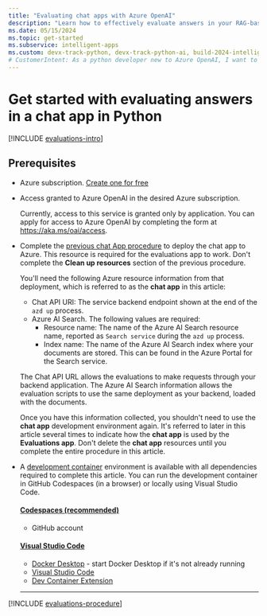 ```yaml
---
title: "Evaluating chat apps with Azure OpenAI"
description: "Learn how to effectively evaluate answers in your RAG-based chat app using Azure OpenAI. Generate sample prompts, run evaluations, and analyze results."
ms.date: 05/15/2024
ms.topic: get-started
ms.subservice: intelligent-apps
ms.custom: devx-track-python, devx-track-python-ai, build-2024-intelligent-apps
# CustomerIntent: As a python developer new to Azure OpenAI, I want to evaluate the answers of my chat app and determine the best prompt.
---
```

# Get started with evaluating answers in a chat app in Python

[!INCLUDE [evaluations-intro](../ai/includes/evaluations-introduction.md)]

## Prerequisites

* Azure subscription.  [Create one for free](https://azure.microsoft.com/free/ai-services?azure-portal=true) 
* Access granted to Azure OpenAI in the desired Azure subscription.

    Currently, access to this service is granted only by application. You can apply for access to Azure OpenAI by completing the form at https://aka.ms/oai/access.

* Complete the [previous chat App procedure](get-started-app-chat-template.md) to deploy the chat app to Azure. This resource is required for the evaluations app to work. Don't complete the **Clean up resources** section of the previous procedure.      

    You'll need the following Azure resource information from that deployment, which is referred to as the **chat app** in this article:

    * Chat API URI: The service backend endpoint shown at the end of the `azd up` process. 
    * Azure AI Search. The following values are required:
         * Resource name: The name of the Azure AI Search resource name, reported as `Search service` during the `azd up` process.
        * Index name: The name of the Azure AI Search index where your documents are stored. This can be found in the Azure Portal for the Search service.

    The Chat API URL allows the evaluations to make requests through your backend application. The Azure AI Search information allows the evaluation scripts to use the same deployment as your backend, loaded with the documents. 

    Once you have this information collected, you shouldn't need to use the **chat app** development environment again. It's referred to later in this article several times to indicate how the **chat app** is used by the **Evaluations app**. Don't delete the **chat app** resources until you complete the entire procedure in this article.

* A [development container](https://containers.dev/) environment is available with all dependencies required to complete this article. You can run the development container in GitHub Codespaces (in a browser) or locally using Visual Studio Code.

    #### [Codespaces (recommended)](#tab/github-codespaces)
    
    * GitHub account
    
    #### [Visual Studio Code](#tab/visual-studio-code)
    * [Docker Desktop](https://www.docker.com/products/docker-desktop/) - start Docker Desktop if it's not already running
    * [Visual Studio Code](https://code.visualstudio.com/)
    * [Dev Container Extension](https://marketplace.visualstudio.com/items?itemName=ms-vscode-remote.remote-containers)
    
    ---

[!INCLUDE [evaluations-procedure](../ai/includes/evaluations-procedure.md)]
